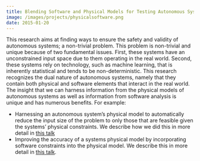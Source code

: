 ```yaml
---
title: Blending Software and Physical Models for Testing Autonomous Systems
image: /images/projects/physicalsoftware.png
date: 2015-01-20
---
```


This research aims at finding ways to ensure the safety and validity of autonomous systems; a non-trivial problem. This problem is non-trivial and unique because of two fundamental issues. First, these systems have an unconstrained input space due to them operating in the real world. Second, these systems rely on technology, such as machine learning, that is inherently statistical and tends to be non-deterministic. This research recognizes the dual nature of autonomous systems, namely that they contain both physical and software elements that interact in the real world. The insight that we can harness information from the physical models of autonomous systems as well as information from software analysis is unique and has numerous benefits. For example:

* Harnessing an autonomous system’s physical model to automatically reduce the input size of the problem to only those that are feasible given the systems’ physical constraints. We describe how we did this in more detail in [this talk](https://www.youtube.com/watch?v=CGzUuVX2b3k)
* Improving the accuracy of a systems physical model by incorporating software constraints into the physical model. We describe this in more detail in [this talk](https://www.youtube.com/watch?v=2SgU2Ewsudg).